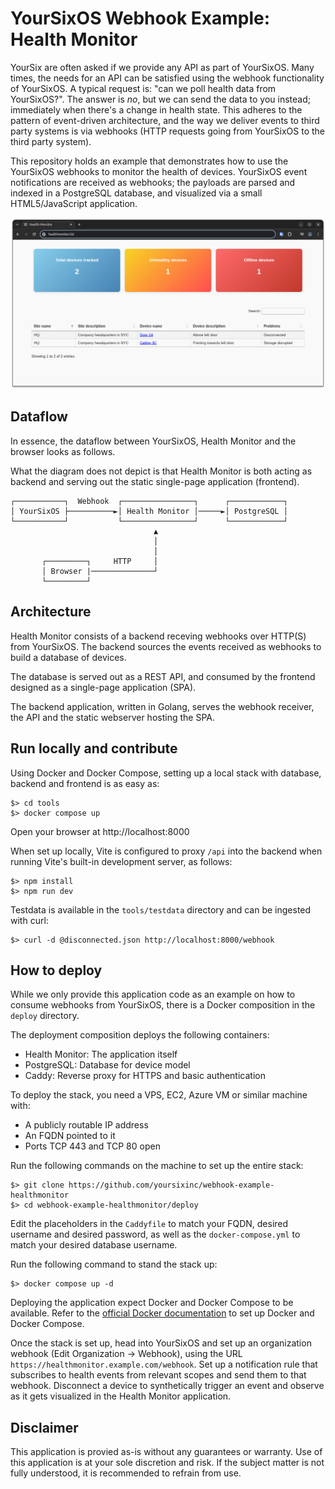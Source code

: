 # YourSixOS Webhook Example: Health Monitor

YourSix are often asked if we provide any API as part of YourSixOS. Many times,
the needs for an API can be satisfied using the webhook functionality of
YourSixOS. A typical request is: "can we poll health data from YourSixOS?". The
answer is _no_, but we can send the data to you instead; immediately when
there's a change in health state. This adheres to the pattern of event-driven
architecture, and the way we deliver events to third party systems is via
webhooks (HTTP requests going from YourSixOS to the third party system).

This repository holds an example that demonstrates how to use the YourSixOS
webhooks to monitor the health of devices. YourSixOS event notifications are
received as webhooks; the payloads are parsed and indexed in a PostgreSQL
database, and visualized via a small HTML5/JavaScript application.

![Screenshot](./docs/screenshot.png)

## Dataflow

In essence, the dataflow between YourSixOS, Health Monitor and the browser looks
as follows.

What the diagram does not depict is that Health Monitor is both acting as
backend and serving out the static single-page application (frontend).


    ┌───────────┐  Webhook  ┌────────────────┐      ┌────────────┐
    │ YourSixOS ├──────────►│ Health Monitor │─────►│ PostgreSQL │
    └───────────┘           └────────────────┘      └────────────┘
                                    ▲
                                    │
                                    │
           ┌─────────┐     HTTP     │
           │ Browser |──────────────┘
           └─────────┘


## Architecture

Health Monitor consists of a backend receving webhooks over HTTP(S) from
YourSixOS. The backend sources the events received as webhooks to build a
database of devices.

The database is served out as a REST API, and consumed by the frontend designed
as a single-page application (SPA).

The backend application, written in Golang, serves the webhook receiver, the API
and the static webserver hosting the SPA.

## Run locally and contribute

Using Docker and Docker Compose, setting up a local stack with database, backend
and frontend is as easy as:

    $> cd tools
    $> docker compose up

Open your browser at http://localhost:8000

When set up locally, Vite is configured to proxy `/api` into the backend when
running Vite's built-in development server, as follows:

    $> npm install
    $> npm run dev

Testdata is available in the `tools/testdata` directory and can be ingested
with curl:

    $> curl -d @disconnected.json http://localhost:8000/webhook

## How to deploy

While we only provide this application code as an example on how to consume
webhooks from YourSixOS, there is a Docker composition in the `deploy`
directory.

The deployment composition deploys the following containers:

* Health Monitor: The application itself
* PostgreSQL: Database for device model
* Caddy: Reverse proxy for HTTPS and basic authentication

To deploy the stack, you need a VPS, EC2, Azure VM or similar machine with:

* A publicly routable IP address
* An FQDN pointed to it
* Ports TCP 443 and TCP 80 open

Run the following commands on the machine to set up the entire stack:

    $> git clone https://github.com/yoursixinc/webhook-example-healthmonitor
    $> cd webhook-example-healthmonitor/deploy

Edit the placeholders in the `Caddyfile` to match your FQDN, desired username
and desired password, as well as the `docker-compose.yml` to match your desired
database username.

Run the following command to stand the stack up:

    $> docker compose up -d

Deploying the application expect Docker and Docker Compose to be available.
Refer to the [official Docker documentation](https://docs.docker.com/engine/)
to set up Docker and Docker Compose.

Once the stack is set up, head into YourSixOS and set up an organization webhook
(Edit Organization -> Webhook), using the URL
`https://healthmonitor.example.com/webhook`. Set up a notification rule that
subscribes to health events from relevant scopes and send them to that webhook.
Disconnect a device to synthetically trigger an event and observe as it gets
visualized in the Health Monitor application.

## Disclaimer

This application is provied as-is without any guarantees or warranty. Use of
this application is at your sole discretion and risk. If the subject matter is
not fully understood, it is recommended to refrain from use.
